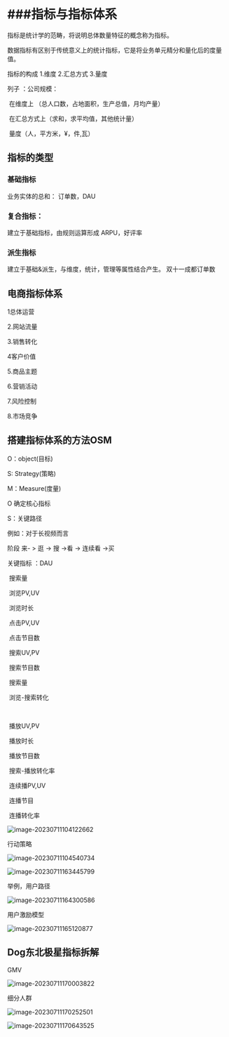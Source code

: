 # ###指标与指标体系

指标是统计学的范畴，将说明总体数量特征的概念称为指标。

数据指标有区别于传统意义上的统计指标，它是将业务单元精分和量化后的度量值。

指标的构成 1.维度 2.汇总方式 3.量度

列子 ：公司规模：

​			在维度上 （总人口数，占地面积，生产总值，月均产量）

​			在汇总方式上（求和，求平均值，其他统计量）

​			量度（人，平方米，¥，件,瓦）

## 指标的类型

### 基础指标

业务实体的总和： 订单数，DAU

### 复合指标：

建立于基础指标，由规则运算形成    ARPU，好评率 

### 派生指标

建立于基础&派生，与维度，统计，管理等属性结合产生。  双十一成都订单数





## 电商指标体系

1总体运营

2.网站流量

3.销售转化

4客户价值

5.商品主题

6.营销活动

7.风险控制

8.市场竞争 





## 搭建指标体系的方法OSM

O：object(目标)

S:   Strategy(策略)

M：Measure(度量)



O	确定核心指标

S：关键路径

例如：对于长视频而言

阶段 来- > 逛 -> 搜 ->看 -> 连续看 ->买

关键指标 ：DAU

​					搜索量



​					浏览PV,UV

​					浏览时长

​					点击PV,UV

​					点击节目数



​					搜索UV,PV

​					搜索节目数

​					搜索量

​					浏览-搜索转化

​					

​					播放UV,PV

​					播放时长

​					播放节目数

​					搜索-播放转化率



​					连续播PV,UV

​					连播节目

​					连播转化率

![image-20230711104122662](assets/image-20230711104122662.png)

行动策略

![image-20230711104540734](assets/image-20230711104540734.png)

![image-20230711163445799](assets/image-20230711163445799.png)



举例，用户路径

![image-20230711164300586](assets/image-20230711164300586.png)

用户激励模型

![image-20230711165120877](assets/image-20230711165120877.png)

## Dog东北极星指标拆解

GMV

![image-20230711170003822](assets/image-20230711170003822.png)

细分人群

![image-20230711170252501](assets/image-20230711170252501.png)



![image-20230711170643525](assets/image-20230711170643525.png)